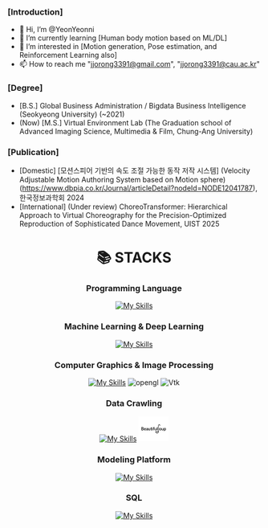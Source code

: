 ### [Introduction]
- 👋 Hi, I’m @YeonYeonni
- 👀 I’m currently learning [Human body motion based on ML/DL]
- 🌱 I’m interested in [Motion generation, Pose estimation, and Reinforcement Learning also]
- 📫 How to reach me "jjorong3391@gmail.com", "jjorong3391@cau.ac.kr"

### [Degree]
- [B.S.] Global Business Administration / Bigdata Business Intelligence (Seokyeong University) (~2021)
- (Now) [M.S.] Virtual Environment Lab (The Graduation school of Advanced Imaging Science, Multimedia & Film, Chung-Ang University)
  
### [Publication]
- [Domestic] [모션스피어 기반의 속도 조절 가능한 동작 저작 시스템] (Velocity Adjustable Motion Authoring System based on Motion sphere)(https://www.dbpia.co.kr/Journal/articleDetail?nodeId=NODE12041787), 한국정보과학회 2024
- [International] (Under review) ChoreoTransformer: Hierarchical Approach to Virtual Choreography for the Precision-Optimized Reproduction of Sophisticated Dance Movement, UIST 2025

<!---
YeonYeonni/YeonYeonni is a ✨ special ✨ repository because its `README.md` (this file) appears on your GitHub profile.
You can click the Preview link to take a look at your changes.
--->

<div align=center><h1>📚 STACKS</h1></div>

<div align=center> 

  ### Programming Language
  [![My Skills](https://skillicons.dev/icons?i=python,cpp,cs,r&theme=light)](https://skillicons.dev)

  ### Machine Learning & Deep Learning
  [![My Skills](https://skillicons.dev/icons?i=pytorch,tensorflow,scikitlearn&theme=light)](https://skillicons.dev)

  ### Computer Graphics & Image Processing
  [![My Skills](https://skillicons.dev/icons?i=opencv&theme=light)](https://skillicons.dev)
  <img src="https://upload.wikimedia.org/wikipedia/commons/e/e9/Opengl-logo.svg" alt="opengl" height="50px" width="70px" />
  <img src="https://upload.wikimedia.org/wikipedia/commons/7/76/Visualization_Toolkit_logo.svg" alt="Vtk" width="70px" />



  ### Data Crawling
  [![My Skills](https://skillicons.dev/icons?i=selenium&theme=light)](https://skillicons.dev)
  <img src="https://github.com/YeonYeonni/skill-icons/blob/main/icons/BS4.svg" alt="BS4" height="50px" width="60px" />


  ### Modeling Platform
  [![My Skills](https://skillicons.dev/icons?i=unity,blender&theme=light)](https://skillicons.dev)

  ### SQL
  [![My Skills](https://skillicons.dev/icons?i=mysql,sqlite&theme=light)](https://skillicons.dev)
</div>
